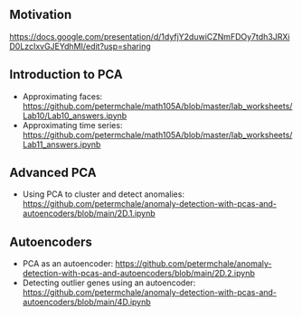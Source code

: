 ## Motivation 

https://docs.google.com/presentation/d/1dyfjY2duwiCZNmFDOy7tdh3JRXiD0LzcIxvGJEYdhMI/edit?usp=sharing

## Introduction to PCA

* Approximating faces: https://github.com/petermchale/math105A/blob/master/lab_worksheets/Lab10/Lab10_answers.ipynb
* Approximating time series: https://github.com/petermchale/math105A/blob/master/lab_worksheets/Lab11_answers.ipynb 

## Advanced PCA 

* Using PCA to cluster and detect anomalies: https://github.com/petermchale/anomaly-detection-with-pcas-and-autoencoders/blob/main/2D.1.ipynb 

## Autoencoders

* PCA as an autoencoder: https://github.com/petermchale/anomaly-detection-with-pcas-and-autoencoders/blob/main/2D.2.ipynb 
* Detecting outlier genes using an autoencoder: https://github.com/petermchale/anomaly-detection-with-pcas-and-autoencoders/blob/main/4D.ipynb 